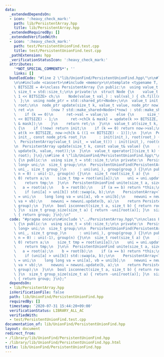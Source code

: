 ```yaml
---
data:
  _extendedDependsOn:
  - icon: ':heavy_check_mark:'
    path: lib/PersistentArray.hpp
    title: lib/PersistentArray.hpp
  _extendedRequiredBy: []
  _extendedVerifiedWith:
  - icon: ':heavy_check_mark:'
    path: test/PersistentUnionFind.test.cpp
    title: test/PersistentUnionFind.test.cpp
  _pathExtension: hpp
  _verificationStatusIcon: ':heavy_check_mark:'
  attributes:
    '*NOT_SPECIAL_COMMENTS*': ''
    links: []
  bundledCode: "#line 2 \"lib/UnionFind/PersistentUnionFind.hpp\"\n\n#line 2 \"lib/PersistentArray.hpp\"\
    \n\n#include <cassert>\n#include <memory>\n\ntemplate <typename T, std::size_t\
    \ BITSIZE = 4>\nclass PersistentArray {\n public:\n  using value_t = T;\n  using\
    \ size_t = std::size_t;\n\n private:\n  struct Node {\n    value_t val;\n    std::array<std::shared_ptr<Node>,\
    \ 1 << BITSIZE> ch;\n    Node(value_t val_) : val(val_) { ch.fill(nullptr); }\n\
    \  };\n  using node_ptr = std::shared_ptr<Node>;\n\n  value_t init;\n  node_ptr\
    \ root;\n\n  node_ptr update(size_t k, value_t value, node_ptr now) {\n    node_ptr\
    \ ret =\n        (now ? std::make_shared<Node>(*now) : std::make_shared<Node>(init));\n\
    \    if (k == 0)\n      ret->val = value;\n    else {\n      size_t mask = (1\
    \ << BITSIZE) - 1;\n      ret->ch[k & mask] = update(k >> BITSIZE, value, ret->ch[k\
    \ & mask]);\n    }\n    return ret;\n  }\n\n  value_t at(size_t k, node_ptr now)\
    \ {\n    if (!now) return init;\n    if (k == 0) return now->val;\n    return\
    \ at(k >> BITSIZE, now->ch[k & ((1 << BITSIZE) - 1)]);\n  }\n\n  PersistentArray(value_t\
    \ init_, const node_ptr& root_)\n      : init(init_), root(root_) {}\n\n public:\n\
    \  PersistentArray(value_t init_ = value_t()) : init(init_), root(nullptr) {}\n\
    \n  PersistentArray update(size_t k, const value_t& value) {\n    return PersistentArray(init,\
    \ update(k, value, root));\n  }\n\n  value_t operator[](size_t k) { return at(k,\
    \ root); }\n};\n#line 4 \"lib/UnionFind/PersistentUnionFind.hpp\"\n\nclass PersistentUnionFind\
    \ {\n public:\n  using size_t = std::size_t;\n\n private:\n  PersistentArray<long\
    \ long> uni;\n  size_t group;\n\n  PersistentUnionFind(PersistentArray<long long>\
    \ uni_, size_t group_)\n      : uni(uni_), group(group_) {}\n\n public:\n  PersistentUnionFind(size_t\
    \ n = 0) : uni(-1), group(n) {}\n\n  size_t root(size_t a) {\n    if (uni[a] <\
    \ 0) return a;\n    size_t tmp = root(uni[a]);\n    uni = uni.update(a, tmp);\n\
    \    return tmp;\n  }\n\n  PersistentUnionFind unite(size_t a, size_t b) {\n \
    \   a = root(a);\n    b = root(b);\n    if (a == b) return *this;\n    group--;\n\
    \    if (uni[a] > uni[b]) std::swap(a, b);\n\n    PersistentArray<long long> newuni\
    \ = uni;\n    long long va = uni[a], vb = uni[b];\n    newuni = newuni.update(a,\
    \ va + vb);\n    newuni = newuni.update(b, a);\n    return PersistentUnionFind(newuni,\
    \ group);\n  }\n\n  bool isconnect(size_t a, size_t b) { return root(a) == root(b);\
    \ }\n  size_t group_size(size_t a) { return -uni[root(a)]; }\n  size_t groups()\
    \ { return group; }\n};\n"
  code: "#pragma once\n\n#include \"../PersistentArray.hpp\"\n\nclass PersistentUnionFind\
    \ {\n public:\n  using size_t = std::size_t;\n\n private:\n  PersistentArray<long\
    \ long> uni;\n  size_t group;\n\n  PersistentUnionFind(PersistentArray<long long>\
    \ uni_, size_t group_)\n      : uni(uni_), group(group_) {}\n\n public:\n  PersistentUnionFind(size_t\
    \ n = 0) : uni(-1), group(n) {}\n\n  size_t root(size_t a) {\n    if (uni[a] <\
    \ 0) return a;\n    size_t tmp = root(uni[a]);\n    uni = uni.update(a, tmp);\n\
    \    return tmp;\n  }\n\n  PersistentUnionFind unite(size_t a, size_t b) {\n \
    \   a = root(a);\n    b = root(b);\n    if (a == b) return *this;\n    group--;\n\
    \    if (uni[a] > uni[b]) std::swap(a, b);\n\n    PersistentArray<long long> newuni\
    \ = uni;\n    long long va = uni[a], vb = uni[b];\n    newuni = newuni.update(a,\
    \ va + vb);\n    newuni = newuni.update(b, a);\n    return PersistentUnionFind(newuni,\
    \ group);\n  }\n\n  bool isconnect(size_t a, size_t b) { return root(a) == root(b);\
    \ }\n  size_t group_size(size_t a) { return -uni[root(a)]; }\n  size_t groups()\
    \ { return group; }\n};"
  dependsOn:
  - lib/PersistentArray.hpp
  isVerificationFile: false
  path: lib/UnionFind/PersistentUnionFind.hpp
  requiredBy: []
  timestamp: '2020-07-31 15:44:20+09:00'
  verificationStatus: LIBRARY_ALL_AC
  verifiedWith:
  - test/PersistentUnionFind.test.cpp
documentation_of: lib/UnionFind/PersistentUnionFind.hpp
layout: document
redirect_from:
- /library/lib/UnionFind/PersistentUnionFind.hpp
- /library/lib/UnionFind/PersistentUnionFind.hpp.html
title: lib/UnionFind/PersistentUnionFind.hpp
---
```

